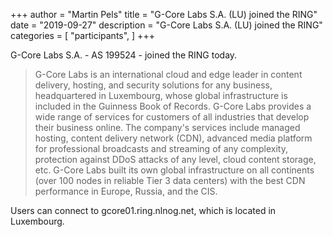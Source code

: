 +++
author = "Martin Pels"
title = "G-Core Labs S.A. (LU) joined the RING"
date = "2019-09-27"
description = "G-Core Labs S.A. (LU) joined the RING"
categories = [
    "participants",
]
+++

G-Core Labs S.A. - AS 199524 - joined the RING today.

> G-Core Labs is an international cloud and edge leader in content delivery, hosting, and security solutions for any business, headquartered in Luxembourg, whose global infrastructure is included in the Guinness Book of Records. G-Core Labs provides a wide range of services for customers of all industries that develop their business online. The company's services include managed hosting, content delivery network (CDN), advanced media platform for professional broadcasts and streaming of any complexity, protection against DDoS attacks of any level, cloud content storage, etc. G-Core Labs built its own global infrastructure on all continents (over 100 nodes in reliable Tier 3 data centers) with the best CDN performance in Europe, Russia, and the CIS.

Users can connect to gcore01.ring.nlnog.net, which is located in Luxembourg.

